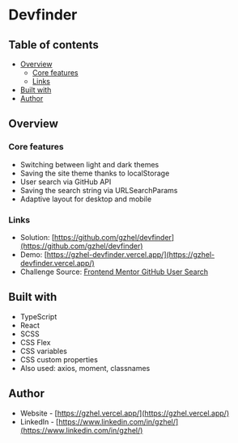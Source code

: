 # Devfinder

## Table of contents

- [Overview](#overview)
    - [Core features](#core-features)
    - [Links](#links)
- [Built with](#built-with)
- [Author](#author)


## Overview

### Core features

- Switching between light and dark themes
- Saving the site theme thanks to localStorage
- User search via GitHub API
- Saving the search string via URLSearchParams
- Adaptive layout for desktop and mobile

### Links

- Solution: [https://github.com/gzhel/devfinder](https://github.com/gzhel/devfinder)
- Demo: [https://gzhel-devfinder.vercel.app/](https://gzhel-devfinder.vercel.app/)
- Challenge Source: [Frontend Mentor GitHub User Search](https://www.frontendmentor.io/challenges/github-user-search-app-Q09YOgaH6)

## Built with

- TypeScript
- React
- SCSS
- CSS Flex
- CSS variables
- CSS custom properties
- Also used: axios, moment, classnames

## Author

- Website - [https://gzhel.vercel.app/](https://gzhel.vercel.app/)
- LinkedIn - [https://www.linkedin.com/in/gzhel/](https://www.linkedin.com/in/gzhel/)
